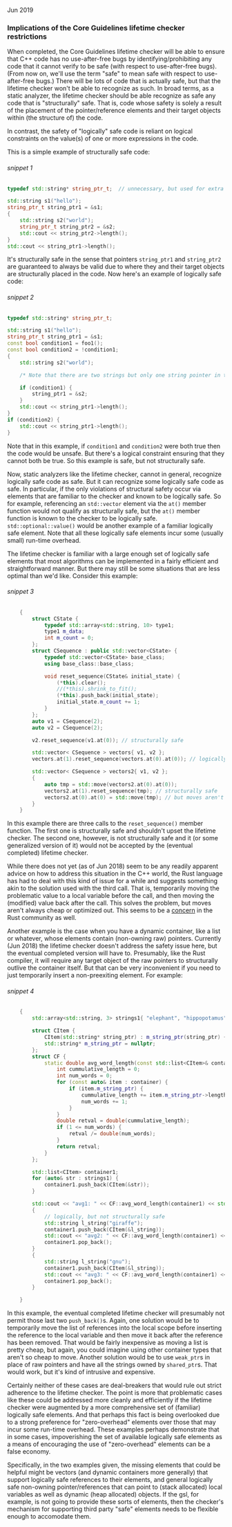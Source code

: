 Jun 2019

### Implications of the Core Guidelines lifetime checker restrictions

When completed, the Core Guidelines lifetime checker will be able to ensure that C++ code has no use-after-free bugs by identifying/prohibiting any code that it cannot verify to be safe (with respect to use-after-free bugs). (From now on, we'll use the term "safe" to mean safe with respect to use-after-free bugs.) There will be lots of code that is actually safe, but that the lifetime checker won't be able to recognize as such. In broad terms, as a static analyzer, the lifetime checker should be able recognize as safe any code that is "structurally" safe. That is, code whose safety is solely a result of the placement of the pointer/reference elements and their target objects within (the structure of) the code.

In contrast, the safety of "logically" safe code is reliant on logical constraints on the value(s) of one or more expressions in the code.

This is a simple example of structurally safe code:

###### *snippet 1*
```cpp
typedef std::string* string_ptr_t; 	// unnecessary, but used for extra clarity

std::string s1("hello");
string_ptr_t string_ptr1 = &s1;
{
	std::string s2("world");
	string_ptr_t string_ptr2 = &s2;
	std::cout << string_ptr2->length();
}
std::cout << string_ptr1->length();
```

It's structurally safe in the sense that pointers `string_ptr1` and `string_ptr2` are guaranteed to always be valid due to where they and their target objects are structurally placed in the code. Now here's an example of logically safe code:

###### *snippet 2*
```cpp
typedef std::string* string_ptr_t;

std::string s1("hello");
string_ptr_t string_ptr1 = &s1;
const bool condition1 = foo1();
const bool condition2 = !condition1;
{
	std::string s2("world");

	/* Note that there are two strings but only one string pointer in this example. */

	if (condition1) {
		string_ptr1 = &s2;
	}
	std::cout << string_ptr1->length();
}
if (condition2) {
	std::cout << string_ptr1->length();
}
```

Note that in this example, if `condition1` and `condition2` were both true then the code would be unsafe. But there's a logical constraint ensuring that they cannot both be true. So this example is safe, but not structurally safe.

Now, static analyzers like the lifetime checker, cannot in general, recognize logically safe code as safe. But it can recognize some logically safe code as safe. In particular, if the only violations of structural safety occur via elements that are familiar to the checker and known to be logically safe. So for example, referencing an `std::vector` element via the `at()` member function would not qualify as structurally safe, but the `at()` member function is known to the checker to be logically safe. `std::optional::value()` would be another example of a familiar logically safe element. Note that all these logically safe elements incur some (usually small) run-time overhead.

The lifetime checker is familiar with a large enough set of logically safe elements that most algorithms can be implemented in a fairly efficient and straightforward manner. But there may still be some situations that are less optimal than we'd like. Consider this example:

###### *snippet 3*
```cpp
	{
		struct CState {
			typedef std::array<std::string, 10> type1;
			type1 m_data;
			int m_count = 0;
		};
		struct CSequence : public std::vector<CState> {
			typedef std::vector<CState> base_class;
			using base_class::base_class;

			void reset_sequence(CState& initial_state) {
				(*this).clear();
				//(*this).shrink_to_fit();
				(*this).push_back(initial_state);
				initial_state.m_count += 1;
			}
		};
		auto v1 = CSequence(2);
		auto v2 = CSequence(2);

		v2.reset_sequence(v1.at(0)); // structurally safe

		std::vector< CSequence > vectors{ v1, v2 };
		vectors.at(1).reset_sequence(vectors.at(0).at(0)); // logically, but not structurally safe

		std::vector< CSequence > vectors2{ v1, v2 };
		{
			auto tmp = std::move(vectors2.at(0).at(0));
			vectors2.at(1).reset_sequence(tmp); // structurally safe
			vectors2.at(0).at(0) = std::move(tmp); // but moves aren't always cheap
		}
	}
```

In this example there are three calls to the `reset_sequence()` member function. The first one is structurally safe and shouldn't upset the lifetime checker. The second one, however, is not structurally safe and it (or some generalized version of it) would not be accepted by the (eventual completed) lifetime checker.

While there does not yet (as of Jun 2018) seem to be any readily apparent advice on how to address this situation in the C++ world, the Rust language has had to deal with this kind of issue for a while and suggests something akin to the solution used with the third call. That is, temporarily moving the problematic value to a local variable before the call, and then moving the (modified) value back after the call. This solves the problem, but moves aren't always cheap or optimized out. This seems to be a [concern](https://www.reddit.com/r/rust/comments/8ts6b4/is_anyone_else_worried_of_performance_issues_due) in the Rust community as well.

Another example is the case when you have a dynamic container, like a list or whatever, whose elements contain (non-owning raw) pointers. Currently (Jun 2018) the lifetime checker doesn't address the safety issue here, but the eventual completed version will have to. Presumably, like the Rust compiler, it will require any target object of the raw pointers to structurally outlive the container itself. But that can be very inconvenient if you need to just temporarily insert a non-preexiting element. For example:

###### *snippet 4*
```cpp
	{
		std::array<std::string, 3> strings1{ "elephant", "hippopotamus", "rhinoceros" };

		struct CItem {
			CItem(std::string* string_ptr) : m_string_ptr(string_ptr) {}
			std::string* m_string_ptr = nullptr;
		};
		struct CF {
			static double avg_word_length(const std::list<CItem>& container) {
				int cummulative_length = 0;
				int num_words = 0;
				for (const auto& item : container) {
					if (item.m_string_ptr) {
						cummulative_length += item.m_string_ptr->length();
						num_words += 1;
					}
				}
				double retval = double(cummulative_length);
				if (1 <= num_words) {
					retval /= double(num_words);
				}
				return retval;
			}
		};

		std::list<CItem> container1;
		for (auto& str : strings1) {
			container1.push_back(CItem(&str));
		}

		std::cout << "avg1: " << CF::avg_word_length(container1) << std::endl;
		{
			// logically, but not structurally safe
			std::string l_string("giraffe");
			container1.push_back(CItem(&l_string));
			std::cout << "avg2: " << CF::avg_word_length(container1) << std::endl;
			container1.pop_back();
		}
		{
			std::string l_string("gnu");
			container1.push_back(CItem(&l_string));
			std::cout << "avg3: " << CF::avg_word_length(container1) << std::endl;
			container1.pop_back();
		}

	}
```

In this example, the eventual completed lifetime checker will presumably not permit those last two `push_back()`s. Again, one solution would be to temporarily move the list of references into the local scope before inserting the reference to the local variable and then move it back after the reference has been removed. That would be fairly inexpensive as moving a list is pretty cheap, but again, you could imagine using other container types that aren't so cheap to move. Another solution would be to use `weak_ptr`s in place of raw pointers and have all the strings owned by `shared_ptr`s. That would work, but it's kind of intrusive and expensive. 

Certainly neither of these cases are deal-breakers that would rule out strict adherence to the lifetime checker. The point is more that problematic cases like these could be addressed more cleanly and efficiently if the lifetime checker were augmented by a more comprehensive set of (familiar) logically safe elements. And that perhaps this fact is being overlooked due to a strong preference for "zero-overhead" elements over those that may incur some run-time overhead. These examples perhaps demonstrate that in some cases, impoverishing the set of available logically safe elements as a means of encouraging the use of "zero-overhead" elements can be a false economy. 

Specifically, in the two examples given, the missing elements that could be helpful might be vectors (and dynamic containers more generally) that support logically safe references to their elements, and general logically safe non-owning pointer/references that can point to (stack allocated) local variables as well as dynamic (heap allocated) objects. If the gsl, for example, is not going to provide these sorts of elements, then the checker's mechanism for supporting third party "safe" elements needs to be flexible enough to accomodate them.

